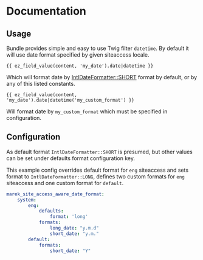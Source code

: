 Documentation
=============

## Usage

Bundle provides simple and easy to use Twig filter `datetime`. By default it will use date format specified by given siteaccess locale.

```twig
{{ ez_field_value(content, 'my_date').date|datetime }}
```

Which will format date by [IntlDateFormatter::SHORT](https://www.php.net/manual/en/class.intldateformatter.php#intl.intldateformatter-constants) format by default, or by any of this listed constants.

```twig
{{ ez_field_value(content, 'my_date').date|datetime('my_custom_format') }}
```

Will format date by `my_custom_format` which must be specified in configuration.

## Configuration

As default format `IntlDateFormatter::SHORT` is presumed, but other values can be set under defaults format configuration key.

This example config overrides default format for `eng` siteaccess and sets format to `IntlDateFormatter::LONG`, defines two custom formats for `eng`
siteaccess and one custom format for `default`.

```yaml
marek_site_access_aware_date_format:
    system:
        eng:
            defaults:
                format: 'long'
            formats:
                long_date: "y.m.d"
                short_date: "y.m."
        default:
            formats:
                short_date: "Y"
```

